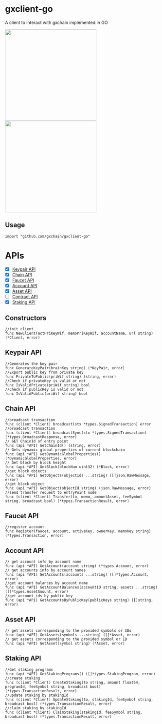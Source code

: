 # gxclient-go
A client to interact with gxchain implemented in GO

<p>
 <a href='javascript:;'>
   <img width="300px" src='https://raw.githubusercontent.com/gxchain/gxips/master/assets/images/task-gxclient.png'/>
 </a>
 <a href='javascript:;'>
   <img width="300px" src='https://raw.githubusercontent.com/gxchain/gxips/master/assets/images/task-gxclient-en.png'/>
 </a>
</p> 

## Usage
```
import "github.com/gxchain/gxclient-go"
```

# APIs
- [x] [Keypair API](#keypair-api)
- [x] [Chain API](#chain-api)
- [x] [Faucet API](#faucet-api)
- [x] [Account API](#account-api)
- [x] [Asset API](#asset-api)
- [ ] [Contract API](#contract-api)
- [x] [Staking API](#staking-api)

## Constructors
```
//init client
func NewClient(actPriKeyWif, memoPriKeyWif, accountName, url string) (*Client, error)
```

## Keypair API
```
//Generates the key pair
func GenerateKeyPair(brainKey string) (*KeyPair, error)
//Export public key from private key
func PrivateToPublic(priWif string) (string, error)
//Check if privateKey is valid or not
func IsValidPrivate(priWif string) bool
//Check if publicKey is valid or not
func IsValidPublic(priWif string) bool
```

## Chain API
```
//broadcast transaction
func (client *Client) broadcast(stx *types.SignedTransaction) error
//broadcast transaction
func (client *Client) broadcastSync(stx *types.SignedTransaction) (*types.BroadcastResponse, error)
// GET ChainId of entry point
func (api *API) GetChainId() (string, error)
// Gets dynamic global properties of current blockchain
func (api *API) GetDynamicGlobalProperties() (*DynamicGlobalProperties, error)
// Get block by block height
func (api *API) GetBlock(blockNum uint32) (*Block, error)
//get block objects
func (api *API) GetObjects(objectIds ...string) ([]json.RawMessage, error)
//get block object
func (api *API) GetObject(objectId string) (json.RawMessage, error)
//send transfer request to entryPoint node
func (client *Client) Transfer(to, memo, amountAsset, feeSymbol string, broadcast bool) (*types.TransactionResult, error)
```

## Faucet API
```
//register account
func Register(faucet, account, activeKey, ownerKey, memoKey string) (*types.Transaction, error)
```

## Account API
```
// get account info by account name
func (api *API) GetAccount(account string) (*types.Account, error)
// get accounts info by account names
func (api *API) GetAccounts(accounts ...string) ([]*types.Account, error)
//get account balances by account name
func (api *API) GetAccountBalances(accountID string, assets ...string) ([]*types.AssetAmount, error)
//get account_ids by public key
func (api *API) GetAccountsByPublicKey(publicKeys string) ([]string, error)
```

## Asset API
```
// get assets corresponding to the provided symbols or IDs
func (api *API) GetAssets(symbols ...string) ([]*Asset, error)
// get assets corresponding to the provided symbol or ID
func (api *API) GetAsset(symbol string) (*Asset, error)
```

## Staking API

```
//Get staking programs
func (api *API) GetStakingPrograms() ([]*types.StakingProgram, error)
//create staking
func (client *Client) CreateStaking(to string, amount float64, programId, feeSymbol string, broadcast bool) (*types.TransactionResult, error)
//update staking by stakingId
func (client *Client) UpdateStaking(to, stakingId, feeSymbol string, broadcast bool) (*types.TransactionResult, error) 
//claim staking by stakingId
func (client *Client) ClaimStaking(stakingId, feeSymbol string, broadcast bool) (*types.TransactionResult, error)
```

